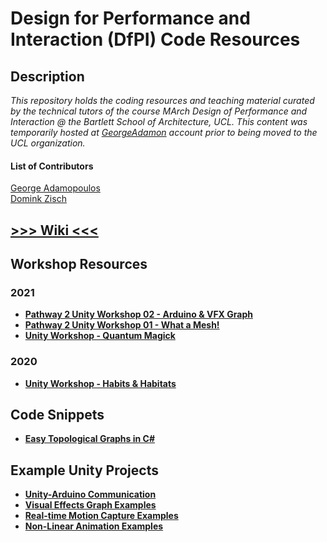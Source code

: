 Design for Performance and Interaction (DfPI) Code Resources
===

Description
---
_This repository holds the coding resources and teaching material curated by the technical tutors of the course MArch Design of Performance and Interaction @ the Bartlett School of Architecture, UCL. This content was temporarily hosted at [GeorgeAdamon](https://github.com/GeorgeAdamon) account prior to being moved to the UCL organization._

#### List of Contributors
[George Adamopoulos](https://github.com/GeorgeAdamon)  
[Domink Zisch](https://github.com/dominik-zisch)

## [>>> Wiki <<<](https://github.com/GeorgeAdamon/dfpi/wiki)

Workshop Resources
---
### 2021
- [**Pathway 2 Unity Workshop 02 - Arduino & VFX Graph**](/workshops/unity/2021_pathway2_workshop_02)
- [**Pathway 2 Unity Workshop 01 - What a Mesh!**](/workshops/unity/2021_pathway2_workshop_01)
- [**Unity Workshop - Quantum Magick**](/workshops/unity/2021_quantum_magick)
### 2020
* [**Unity Workshop - Habits & Habitats**](/workshops/unity/2020_habits_habitats)

Code Snippets
---
* [**Easy Topological Graphs in C#**](https://github.com/GeorgeAdamon/dfpi/blob/master/snippets/QuickGraphUtility.cs)

Example Unity Projects
---
* [**Unity-Arduino Communication**](https://github.com/dominik-zisch/UnityArduinoComms)
* [**Visual Effects Graph Examples**](https://github.com/GeorgeAdamon/dfpi/tree/master/examples/unity/vfx)
* [**Real-time Motion Capture Examples**](https://github.com/UCL/dfpi/tree/master/examples/unity/vfx/VFX_MotionCapture_Samples)
* [**Non-Linear Animation Examples**](https://github.com/GeorgeAdamon/dfpi/tree/master/examples/unity/animation)
